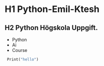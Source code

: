 # H1 Python-Emil-Ktesh
## H2 Python Högskola Uppgift.

- Python
- Ai
- Course
``` python
 Print("hello")
```